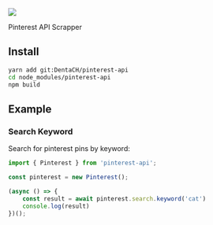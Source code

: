 <head>
    <a href="https://github.com/DentaCH/pinterest-api">
        <img src="../../blob/assets/banner.jpg"> </img>
    </a>
</head>
<body>

Pinterest API Scrapper
## Install
```bash
yarn add git:DentaCH/pinterest-api
cd node_modules/pinterest-api
npm build
```

## Example
### Search Keyword
Search for pinterest pins by keyword:
```typescript
import { Pinterest } from 'pinterest-api';

const pinterest = new Pinterest();

(async () => {
    const result = await pinterest.search.keyword('cat')
    console.log(result)
})();
```

</body>
